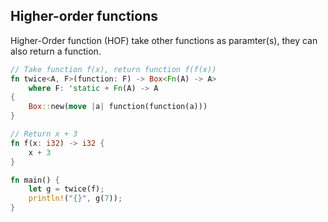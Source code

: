 ## Higher-order functions

Higher-Order function (HOF) take other functions as paramter(s), they can also return a function.


```rust
// Take function f(x), return function f(f(x))
fn twice<A, F>(function: F) -> Box<Fn(A) -> A> 
    where F: 'static + Fn(A) -> A
{
    Box::new(move |a| function(function(a)))
}

// Return x + 3
fn f(x: i32) -> i32 {
    x + 3
}

fn main() {
    let g = twice(f);
    println!("{}", g(7));
}
```
